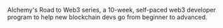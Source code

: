 Alchemy's Road to Web3 series, a 10-week, self-paced web3 developer program to help new blockchain devs go from beginner to advanced.